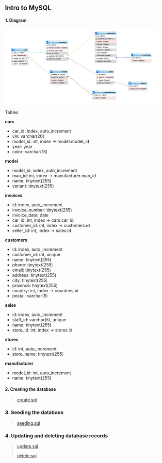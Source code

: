 ## Intro to MySQL

#### 1. Diagram

![](diagram.png)

Tables

**cars**  
- car_id: index, auto_increment  
- vin: varchar(20)  
- model_id: int, index -> model.model_id  
- year: year  
- color: varchar(16)  

**model**  
- model_id: index, auto_increment  
- man_id: int, index -> manufacturer.man_id  
- name: tinytext(255)
- variant: tinytext(255)

**invoices**  
- id: index, auto_increment  
- invoice_number: tinytext(255)  
- invoice_date: date  
- car_id: int, index -> cars.car_id  
- customer_id: int, index -> customers.id  
- seller_id: int, index -> sales.id

**customers**  
- id: index, auto_increment  
- customer_id: int, unique  
- name: tinytext(255)  
- phone: tinytext(255)  
- email: tinytext(255)  
- address: tinytext(255)  
- city: tinytext(255)  
- province: tinytext(255)  
- country: int, index -> countries.id  
- postal: varchar(5)

**sales**  
- id: index, auto_increment  
- staff_id: varchar(5), unique  
- name: tinytext(255)  
- store_id: int, index -> stores.id  

**stores**  
- id: int, auto_increment  
- store_name: tinytext(255)

**manufacturer**  
- model_id: int, auto_increment  
- name: tinytext(255)  

#### 2. Creating the database

> [create.sql](create.sql)

### 3. Seeding the database

> [seeding.sql](seeding.sql)

### 4. Updating and deleting database records

> [update.sql](update.sql)  
> 
> [delete.sql](delete.sql)